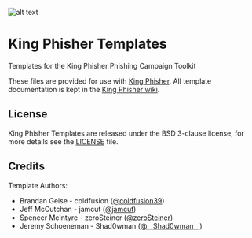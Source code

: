 ![alt text](https://github.com/securestate/king-phisher/raw/master/data/king-phisher-logo.png "King Phisher")

# King Phisher Templates
Templates for the King Phisher Phishing Campaign Toolkit

These files are provided for use with [King Phisher](https://github.com/securestate/king-phisher).
All template documentation is kept in the [King Phisher wiki](https://github.com/securestate/king-phisher/wiki).

## License
King Phisher Templates are released under the BSD 3-clause license, for more
details see the [LICENSE](https://github.com/securestate/king-phisher-templates/blob/master/LICENSE) file.

## Credits
Template Authors:

 - Brandan Geise - coldfusion ([@coldfusion39](https://twitter.com/coldfusion39))
 - Jeff McCutchan - jamcut ([@jamcut](https://twitter.com/jamcut))
 - Spencer McIntyre - zeroSteiner ([@zeroSteiner](https://twitter.com/zeroSteiner))
 - Jeremy Schoeneman - Shad0wman ([@\_\_Shad0wman__](https://twitter.com/__Shad0wman__))

